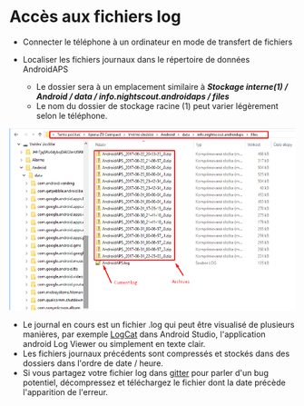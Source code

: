 # Accès aux fichiers log

* Connecter le téléphone à un ordinateur en mode de transfert de fichiers
* Localiser les fichiers journaux dans le répertoire de données AndroidAPS
    
    * Le dossier sera à un emplacement similaire à ***Stockage interne(1) / Android / data / info.nightscout.androidaps / files***
    * Le nom du dossier de stockage racine (1) peut varier légèrement selon le téléphone.

![logs](../images/aapslog.png)

* Le journal en cours est un fichier .log qui peut être visualisé de plusieurs manières, par exemple [LogCat](https://developer.android.com/studio/debug/am-logcat.html) dans Android Studio, l'application android Log Viewer ou simplement en texte clair. 
* Les fichiers journaux précédents sont compressés et stockés dans des dossiers dans l'ordre de date / heure. 
* Si vous partagez votre fichier log dans [gitter](https://gitter.im/MilosKozak/AndroidAPS) pour parler d'un bug potentiel, décompressez et téléchargez le fichier dont la date précède l'apparition de l'erreur.
